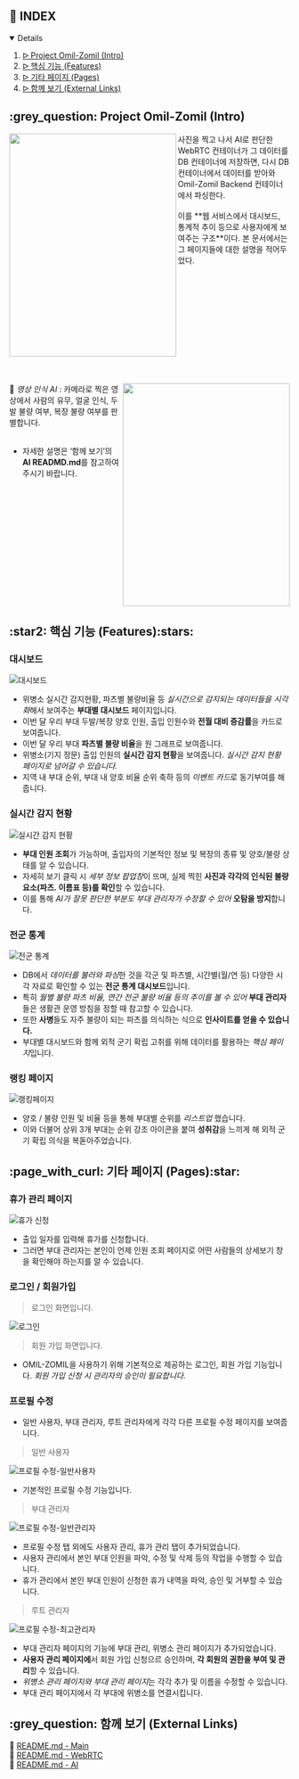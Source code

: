 ## :pencil: INDEX
<details open="open">
<ol>
<li><a href="#intro"> ᐅ  Project Omil-Zomil (Intro)</a></li>
<li><a href="#features"> ᐅ  핵심 기능 (Features)</a></li>
<li><a href="#pages"> ᐅ  기타 페이지 (Pages)</a></li>
<li><a href="#links"> ᐅ  함께 보기 (External Links)</a></li>
</ol>
</details>
<!--
핵심 기능이랑 기타 페이지 말고 하나는 보여주고 하나는 인터렉션 하는데, 사용자 기능/관리자 기능이라 할까?
뭔가 '핵심', '기타'하니까 나머지는 쩌리같고 그럼,,,
-->

<h2 id="intro"> :grey_question: Project Omil-Zomil (Intro)</h2>


<img src="https://user-images.githubusercontent.com/59905641/198840302-070fa67e-1fa9-44a3-9970-dcdd4107fc6f.png" align="left" width="300" height="400"/>
사진을 찍고 나서 AI로 판단한 WebRTC 컨테이너가 그 데이터를 DB 컨테이너에 저장하면, 다시 DB 컨테이너에서 데이터를 받아와 Omil-Zomil Backend 컨테이너에서 파싱한다.<br></br>
이를 **웹 서비스에서 대시보드, 통계적 추이 등으로 사용자에게 보여주는 구조**이다. 본 문서에서는 그 페이지들에 대한 설명을 적어두었다.<br></br>

<br clear="left"/><br></br>

<img src="https://user-images.githubusercontent.com/59905641/198857296-d50d29d4-07e2-49b5-a9cc-48a7c7677181.gif" align="right" width="300" height="400"/>


 :robot: *영상 인식 AI* : 카메라로 찍은 영상에서 사람의 유무, 얼굴 인식, 두발 불량 여부, 복장 불량 여부를 판별합니다.<br></br>
 + 자세한 설명은 ‘함께 보기’의 **AI READMD.md**를 참고하여 주시기 바랍니다. <br></br>

<br clear="right"/>

<h2 id="features"> :star2: 핵심 기능 (Features):stars:</h2>

### 대시보드

![대시보드](https://user-images.githubusercontent.com/59905641/198835988-dbbb25c4-9aa0-4412-b985-21f7232fc773.gif)
 + 위병소 실시간 감지현황, 파츠별 불량비율 등 *실시간으로 감지되는 데이터들을 시각화*해서 보여주는 **부대별 대시보드** 페이지입니다.
 + 이번 달 우리 부대 두발/복장 양호 인원, 출입 인원수와 **전월 대비 증감률**을 카드로 보여줍니다.
 + 이번 달 우리 부대 **파츠별 불량 비율**을 원 그래프로 보여줍니다.
 + 위병소(기지 정문) 출입 인원의 **실시간 감지 현황**을 보여줍니다. *실시간 감지 현황 페이지로 넘어갈 수 있습니다.*
 + 지역 내 부대 순위, 부대 내 양호 비율 순위 축하 등의 *이벤트 카드*로 동기부여를 해줍니다.


### 실시간 감지 현황

![실시간 감지 현황](https://user-images.githubusercontent.com/59905641/198836560-3cce9488-ff6e-48e0-a826-6417643aae68.gif)
 + **부대 인원 조회**가 가능하며, 출입자의 기본적인 정보 및 복장의 종류 및 양호/불량 상태를 알 수 있습니다.
 + 자세히 보기 클릭 시 *세부 정보 팝업창*이 뜨며, 실제 찍힌 **사진과 각각의 인식된 불량 요소(파츠. 이름표 등)를 확인**할 수 있습니다.
 + 이를 통해 *AI가 잘못 판단한 부분도 부대 관리자가 수정할 수 있어* **오탐을 방지**합니다.

### 전군 통계

![전군 통계](https://user-images.githubusercontent.com/59905641/198836561-ca162f44-57b3-4be5-8e86-26ad5c8eaeff.gif)
 + DB에서 *데이터를 불러와 파싱*한 것을 각군 및 파츠별, 시간별(월/연 등) 다양한 시각 자료로 확인할 수 있는 **전군 통계 대시보드**입니다.
 + 특히 *월별 불량 파츠 비율, 연간 전군 불량 비율 등의 추이를 볼 수 있어* **부대 관리자**들은 생활관 운영 방침을 정할 때 참고할 수 있습니다.
 + 또한 **사병**들도 자주 불량이 되는 파츠를 의식하는 식으로 **인사이트를 얻을 수 있습니다.**
 + 부대별 대시보드와 함께 외적 군기 확립 고취를 위해 데이터를 활용하는 *핵심 페이지*입니다.

### 랭킹 페이지

![랭킹페이지](https://user-images.githubusercontent.com/59905641/198835555-89334f4e-bdbc-4ac3-8031-d88cafe2ebde.gif)
 + 양호 / 불량 인원 및 비율 등을 통해 부대별 순위를 *리스트업* 했습니다.
 + 이와 더불어 상위 3개 부대는 순위 강조 아이콘을 붙여 **성취감**을 느끼게 해 외적 군기 확립 의식을 복돋아주었습니다.

<h2 id="pages"> :page_with_curl: 기타 페이지 (Pages):star:</h2>

### 휴가 관리 페이지

![휴가 신청](https://user-images.githubusercontent.com/59905641/198836569-ddead0c9-ddf8-4cd6-8f43-ef5725608d5c.gif)
 + 출입 일자를 입력해 휴가를 신청합니다.
 + 그러면 부대 관리자는 본인이 언제 인원 조회 페이지로 어떤 사람들의 상세보기 창을 확인해야 하는지를 알 수 있습니다.

### 로그인 / 회원가입

> 로그인 화면입니다.

![로그인](https://user-images.githubusercontent.com/59905641/198838304-9223f8a0-f04d-4a29-b4e8-8c04a904c4c6.gif)

> 회원 가입 화면입니다.

 + OMIL-ZOMIL을 사용하기 위해 기본적으로 제공하는 로그인, 회원 가입 기능입니다. *회원 가입 신청 시 관리자의 승인이 필요합니다.*
 
### 프로필 수정
 + 일반 사용자, 부대 관리자, 루트 관리자에게 각각 다른 프로필 수정 페이지를 보여줍니다.
> 일반 사용자

![프로필 수정-일반사용자](https://user-images.githubusercontent.com/59905641/198836563-5141ab60-c5df-422c-b1d2-c0e341d440ca.gif)
 + 기본적인 프로필 수정 기능입니다.

> 부대 관리자

![프로필 수정-일반관리자](https://user-images.githubusercontent.com/59905641/198839556-4bad30d2-44f2-48a9-806a-f94c0fc6212f.gif)
 + 프로필 수정 탭 외에도 사용자 관리, 휴가 관리 탭이 추가되었습니다.
 + 사용자 관리에서 본인 부대 인원을 파악, 수정 및 삭제 등의 작업을 수행할 수 있습니다.
 + 휴가 관리에서 본인 부대 인원이 신청한 휴가 내역을 파악, 승인 및 거부할 수 있습니다.

> 루트 관리자

![프로필 수정-최고관리자](https://user-images.githubusercontent.com/59905641/198836566-d2282ad2-f52e-44f3-ad96-93c56d595015.gif)
 + 부대 관리자 페이지의 기능에 부대 관리, 위병소 관리 페이지가 추가되었습니다.
 + **사용자 관리 페이지에**서 회원 가입 신청으르 승인하며, **각 회원의 권한을 부여 및 관리**할 수 있습니다.
 + *위병소 관리 페이지와 부대 관리 페이지*는 각각 추가 및 이름을 수정할 수 있습니다.
 + 부대 관리 페이지에서 각 부대에 위병소를 연결시킵니다.


<h2 id="links"> :grey_question: 함께 보기 (External Links)</h2>

:arrow_down_small: [README.md - Main](https://github.com/osamhack2022-v2/WEB_CLOUD_OmilZomil_NAVYeffect/blob/main/README.md)  
:arrow_down_small: [README.md - WebRTC](https://github.com/osamhack2022-v2/WEB_CLOUD_OmilZomil_NAVYeffect/blob/main/webrtc/Readme.md)  
:arrow_down_small: [README.md - AI](https://github.com/osamhack2022-v2/WEB_CLOUD_OmilZomil_NAVYeffect/blob/main/webrtc/ai/readme.md)
